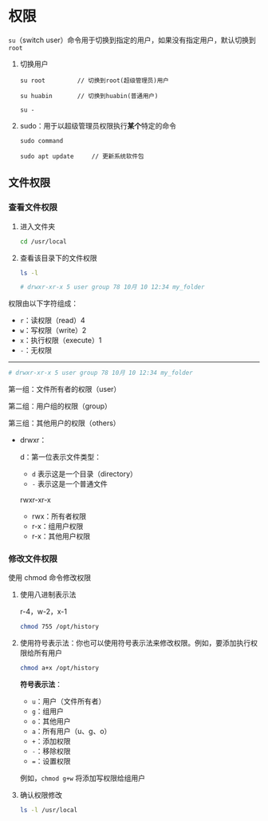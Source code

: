 # 权限

`su`（switch user）命令用于切换到指定的用户，如果没有指定用户，默认切换到 `root`

1. 切换用户

   ```shell
   su root         // 切换到root(超级管理员)用户
   
   su huabin       // 切换到huabin(普通用户)
   
   su -
   ```

2. sudo：用于以超级管理员权限执行**某个**特定的命令

   ```shell
   sudo command
   
   sudo apt update     // 更新系统软件包
   ```



## 文件权限

### 查看文件权限

1. 进入文件夹

   ```bash
   cd /usr/local
   ```

2. 查看该目录下的文件权限

   ```bash
   ls -l
   
   # drwxr-xr-x 5 user group 78 10月 10 12:34 my_folder
   ```

权限由以下字符组成：

- `r`：读权限（read）4
- `w`：写权限（write）2
- `x`：执行权限（execute）1
- `-`：无权限

---

```bash
# drwxr-xr-x 5 user group 78 10月 10 12:34 my_folder
```

第一组：文件所有者的权限（user）

第二组：用户组的权限（group）

第三组：其他用户的权限（others）

- drwxr：

  d：第一位表示文件类型：

  - `d` 表示这是一个目录（directory）
  - `-` 表示这是一个普通文件

  rwxr-xr-x

  - rwx：所有者权限
  - r-x：组用户权限
  - r-x：其他用户权限



### 修改文件权限

使用 chmod 命令修改权限

1. 使用八进制表示法

   r-4，w-2，x-1

   ```bash
   chmod 755 /opt/history
   ```

2. 使用符号表示法：你也可以使用符号表示法来修改权限。例如，要添加执行权限给所有用户

   ```bash
   chmod a+x /opt/history
   ```

   **符号表示法**：

   - `u`：用户（文件所有者）
   - `g`：组用户
   - `o`：其他用户
   - `a`：所有用户（u、g、o）
   - `+`：添加权限
   - `-`：移除权限
   - `=`：设置权限

   例如，`chmod g+w` 将添加写权限给组用户

3. 确认权限修改

   ```bash
   ls -l /usr/local
   ```

   

